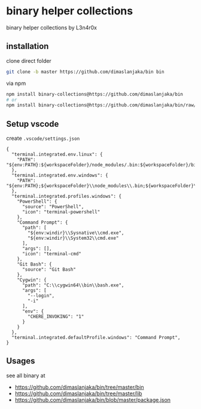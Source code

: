 # binary helper collections
binary helper collections by L3n4r0x

## installation

clone direct folder
```bash
git clone -b master https://github.com/dimaslanjaka/bin bin
```

via npm
```bash
npm install binary-collections@https://github.com/dimaslanjaka/bin
# or
npm install binary-collections@https://github.com/dimaslanjaka/bin/raw/master/releases/bin.tgz
```

## Setup vscode
create `.vscode/settings.json`
```jsonc
{
  "terminal.integrated.env.linux": {
    "PATH": "${env:PATH}:${workspaceFolder}/node_modules/.bin:${workspaceFolder}/bin"
  },
  "terminal.integrated.env.windows": {
    "PATH": "${env:PATH};${workspaceFolder}\\node_modules\\.bin;${workspaceFolder}\\bin"
  },
  "terminal.integrated.profiles.windows": {
    "PowerShell": {
      "source": "PowerShell",
      "icon": "terminal-powershell"
    },
    "Command Prompt": {
      "path": [
        "${env:windir}\\Sysnative\\cmd.exe",
        "${env:windir}\\System32\\cmd.exe"
      ],
      "args": [],
      "icon": "terminal-cmd"
    },
    "Git Bash": {
      "source": "Git Bash"
    },
    "Cygwin": {
      "path": "C:\\cygwin64\\bin\\bash.exe",
      "args": [
        "--login",
        "-i"
      ],
      "env": {
        "CHERE_INVOKING": "1"
      }
    }
  },
  "terminal.integrated.defaultProfile.windows": "Command Prompt",
}
```

## Usages

see all binary at
- https://github.com/dimaslanjaka/bin/tree/master/bin
- https://github.com/dimaslanjaka/bin/tree/master/lib
- https://github.com/dimaslanjaka/bin/blob/master/package.json